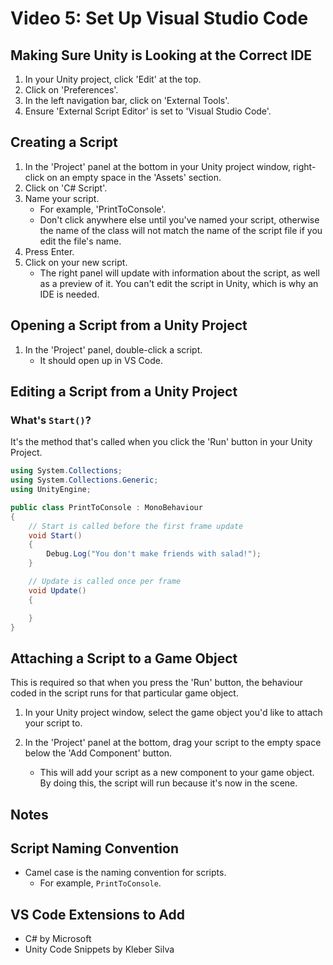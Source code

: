# Video 5: Set Up Visual Studio Code

## Making Sure Unity is Looking at the Correct IDE

1. In your Unity project, click 'Edit' at the top.
2. Click on 'Preferences'.
3. In the left navigation bar, click on 'External Tools'.
4. Ensure 'External Script Editor' is set to 'Visual Studio Code'.

## Creating a Script

1. In the 'Project' panel at the bottom in your Unity project window, right-click on an empty space in the 'Assets' section.
2. Click on 'C# Script'.
3. Name your script.
   - For example, 'PrintToConsole'.
   - Don't click anywhere else until you've named your script, otherwise the name of the class will not match the name of the script file if you edit the file's name.
4. Press Enter.
5. Click on your new script.
   - The right panel will update with information about the script, as well as a preview of it. You can't edit the script in Unity, which is why an IDE is needed.

## Opening a Script from a Unity Project

1. In the 'Project' panel, double-click a script.
   - It should open up in VS Code.

## Editing a Script from a Unity Project

### What's `Start()`?

It's the method that's called when you click the 'Run' button in your Unity Project.

```c#
using System.Collections;
using System.Collections.Generic;
using UnityEngine;

public class PrintToConsole : MonoBehaviour
{
    // Start is called before the first frame update
    void Start()
    {
        Debug.Log("You don't make friends with salad!");
    }

    // Update is called once per frame
    void Update()
    {

    }
}

```

## Attaching a Script to a Game Object

This is required so that when you press the 'Run' button, the behaviour coded in the script runs for that particular game object.

1. In your Unity project window, select the game object you'd like to attach your script to.

2. In the 'Project' panel at the bottom, drag your script to the empty space below the 'Add Component' button.
   - This will add your script as a new component to your game object. By doing this, the script will run because it's now in the scene.

## Notes

## Script Naming Convention

- Camel case is the naming convention for scripts.
  - For example, `PrintToConsole`.

## VS Code Extensions to Add

- C# by Microsoft
- Unity Code Snippets by Kleber Silva
